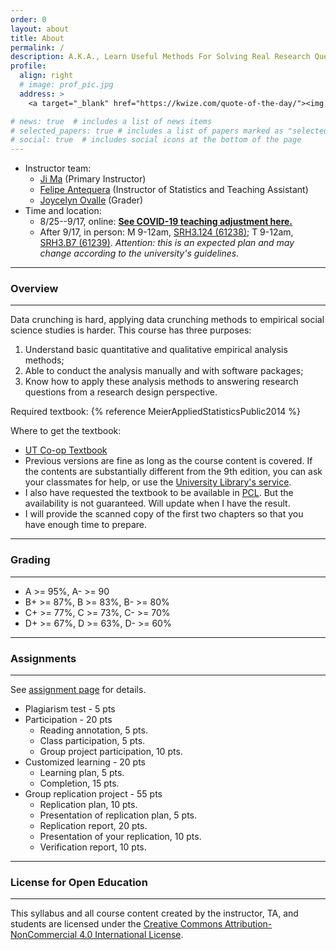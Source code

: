 ```yaml
---
order: 0
layout: about
title: About
permalink: /
description: A.K.A., Learn Useful Methods For Solving Real Research Questions But Not (Only) For Passing Course Exams And Assignments
profile:
  align: right
  # image: prof_pic.jpg
  address: >
    <a target="_blank" href="https://kwize.com/quote-of-the-day/"><img style="width:300px;" src="https://kwize.com/pics/Quote-of-the-Day-3-0.jpg" alt="Quote of the Day"></a>

# news: true  # includes a list of news items
# selected_papers: true # includes a list of papers marked as "selected={true}"
# social: true  # includes social icons at the bottom of the page
---
```


- Instructor team:
  - [Ji Ma](https://jima.me/) (Primary Instructor)
  - [Felipe Antequera](https://www.linkedin.com/in/felipe-antequera-87489a18/?originalSubdomain=cl) (Instructor of Statistics and Teaching Assistant)
  - [Joycelyn Ovalle](https://www.linkedin.com/in/ovallejoycelyn/) (Grader)
- Time and location:
  - 8/25--9/17, online: **[See COVID-19 teaching adjustment here.](/COVID-19/)**
  - After 9/17, in person: M 9-12am, [SRH3.124 (61238)](/assets/3_124.pdf); T 9-12am, [SRH3.B7 (61239)](/assets/3_B7.pdf). _Attention: this is an expected plan and may change according to the university's guidelines._

---

### Overview
---

Data crunching is hard, applying data crunching methods to empirical social science studies is harder. This course has <a name="purposes">three purposes</a>:

1. Understand basic quantitative and qualitative empirical analysis methods;
2. Able to conduct the analysis manually and with software packages;
3. Know how to apply these analysis methods to answering research questions from a research design perspective.

Required textbook: {% reference MeierAppliedStatisticsPublic2014 %}

Where to get the textbook:

- [UT Co-op Textbook](https://www.universitycoop.com/adoption-search-results?ccid=293186&itemid=2439)
- Previous versions are fine as long as the course content is covered. If the contents are substantially different from the 9th edition, you can ask your classmates for help, or use the [University Library's service](https://www.lib.utexas.edu/find-borrow-request/get-a-scan).
- I also have requested the textbook to be available in [PCL](https://www.lib.utexas.edu/about/locations/pcl). But the availability is not guaranteed. Will update when I have the result.
- I will provide the scanned copy of the first two chapters so that you have enough time to prepare.

---
### Grading
---

<!-- See a list of [Assignments](/assignments/) -->

- A >= 95%, A- >= 90
- B+ >= 87%, B >= 83%, B- >= 80%
- C+ >= 77%, C >= 73%, C- >= 70%
- D+ >= 67%, D >= 63%, D- >= 60%

---
### Assignments
---

See [assignment page](/assignments) for details.

- Plagiarism test - 5 pts
- Participation - 20 pts
  - Reading annotation, 5 pts.
  - Class participation, 5 pts.
  - Group project participation, 10 pts.
- Customized learning - 20 pts
  - Learning plan, 5 pts.
  - Completion, 15 pts.
- Group replication project - 55 pts
  - Replication plan, 10 pts.
  - Presentation of replication plan, 5 pts.
  - Replication report, 20 pts.
  - Presentation of your replication, 10 pts.
  - Verification report, 10 pts.

---
### License for Open Education
---

This syllabus and all course content created by the instructor, TA, and students are licensed under the [Creative Commons Attribution-NonCommercial 4.0 International License](https://creativecommons.org/licenses/by-nc/4.0/).

<!-- Write your biography here. Tell the world about yourself. Link to your favorite [subreddit](http://reddit.com){:target="\_blank"}. You can put a picture in, too. The code is already in, just name your picture `prof_pic.jpg` and put it in the `img/` folder.

Put your address / P.O. box / other info right below your picture. You can also disable any these elements by editing `profile` property of the YAML header of your `_pages/about.md`. Edit `_bibliography/papers.bib` and Jekyll will render your [publications page](/al-folio/publications/) automatically.

Link to your social media connections, too. This theme is set up to use [Font Awesome icons](http://fortawesome.github.io/Font-Awesome/){:target="\_blank"} and [Academicons](https://jpswalsh.github.io/academicons/){:target="\_blank"}, like the ones below. Add your Facebook, Twitter, LinkedIn, Google Scholar, or just disable all of them. -->
